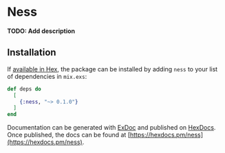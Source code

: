 # Ness

**TODO: Add description**

## Installation

If [available in Hex](https://hex.pm/docs/publish), the package can be installed
by adding `ness` to your list of dependencies in `mix.exs`:

```elixir
def deps do
  [
    {:ness, "~> 0.1.0"}
  ]
end
```

Documentation can be generated with [ExDoc](https://github.com/elixir-lang/ex_doc)
and published on [HexDocs](https://hexdocs.pm). Once published, the docs can
be found at [https://hexdocs.pm/ness](https://hexdocs.pm/ness).

